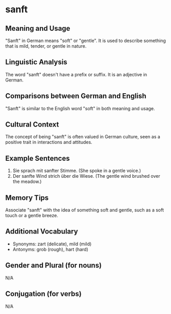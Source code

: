# sanft
## Meaning and Usage
"Sanft" in German means "soft" or "gentle". It is used to describe something that is mild, tender, or gentle in nature.

## Linguistic Analysis
The word "sanft" doesn't have a prefix or suffix. It is an adjective in German. 

## Comparisons between German and English
"Sanft" is similar to the English word "soft" in both meaning and usage.

## Cultural Context
The concept of being "sanft" is often valued in German culture, seen as a positive trait in interactions and attitudes.

## Example Sentences
1. Sie sprach mit sanfter Stimme. (She spoke in a gentle voice.)
2. Der sanfte Wind strich über die Wiese. (The gentle wind brushed over the meadow.)

## Memory Tips
Associate "sanft" with the idea of something soft and gentle, such as a soft touch or a gentle breeze.

## Additional Vocabulary
- Synonyms: zart (delicate), mild (mild)
- Antonyms: grob (rough), hart (hard)

## Gender and Plural (for nouns)
N/A

## Conjugation (for verbs)
N/A